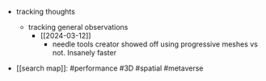   * tracking thoughts
    * tracking general observations
      * [[2024-03-12]]
        * needle tools creator showed off using progressive meshes vs not. Insanely faster

  * [[search map]]: #performance #3D #spatial #metaverse